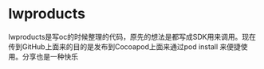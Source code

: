 # lwproducts
lwproducts是写oc的时候整理的代码，原先的想法是都写成SDK用来调用。现在传到GitHub上面来的目的是发布到Cocoapod上面来通过pod install 来便捷使用。分享也是一种快乐
